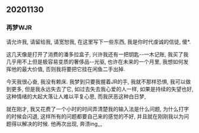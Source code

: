 ## 20201130
### 再梦WJR

请允许我, 请留给我, 请宽恕我, 在这里写下一些东西, 我是你时代虔诚的信徒, 傻*.

这几天像是打开了消费的潘多拉盒子, 兴许我还有一把钥匙--一木记账, 我买了我几乎用不上但是极容易变质的奢侈品--光驱, 也许在未来的一个月里, 我想如何发挥他的最大价值, 否则我将要把它挂在闲鱼二手出掉.

今天我很心奋, 我没有赖床. 我梦到只要我握着JR的手, 我就不那样恐惧, 我可以做到更多, 但是我永远失去了它, 如过去失去我心爱的人一样, 如果是持续的失望也好, 这种情绪的大起大落让人难以平复心思, 而我厌恶这种白日梦,

就在刚才, 我又花费了一个小时的时间弄清楚我的输入法是什么问题, 为什么打字的时候会闪退, 这样所有的问题都要自己来的感觉的不好, 并且就在刚刚我以为问题得以解决的时候. 他再次出现, 奔溃ing,,,
